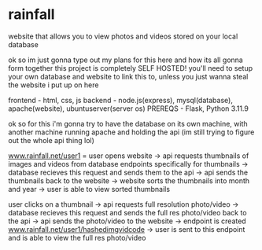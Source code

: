 # rainfall
website that allows you to view photos and videos stored on your local database

ok so im just gonna type out my plans for this here and how its all gonna form together
this project is completely SELF HOSTED! you'll need to setup your own database and website to link this to, unless you just wanna steal the website i put up on here

frontend - html, css, js
backend - node.js(express), mysql(database), apache(website), ubuntuserver(server os)
PREREQS - Flask, Python 3.11.9

ok so for this i'm gonna try to have the database on its own machine, with another machine running apache and holding the api (im still trying to figure out the whole api thing lol)

www.rainfall.net/user1 = user opens website -> api requests thumbnails of images and videos from database endpoints specifically for thumbnails -> database recieves this request and sends them to the api -> api sends the thumbnails back to the website -> website sorts the thumbnails into month and year -> user is able to view sorted thumbnails

user clicks on a thumbnail -> api requests full resolution photo/video -> database recieves this request and sends the full res photo/video back to the api -> api sends the photo/video to the website -> endpoint is created www.rainfall.net/user1/hashedimgvidcode -> user is sent to this endpoint and is able to view the full res photo/video